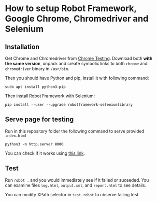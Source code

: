 # How to setup Robot Framework, Google Chrome, Chromedriver  and Selenium

## Installation

Get Chrome and Chromedriver from [Chrome Testing]. Download both **with the same version**,
unpack and create symbolic links to both `chrome` and `chromedriver` binary in `/usr/bin`.

[Chrome Testing]: https://googlechromelabs.github.io/chrome-for-testing/

Then you should have Python and pip, install it with following command:

```
sudo apt install python3-pip
```

Then install Robot Framework with Selenium:

```
pip install --user --upgrade robotframework-seleniumlibrary
```

## Serve page for testing

Run in this repository folder the following command to serve provided `index.html`

```
python3 -m http.server 8000
```

You can check if it works using [this link](http://localhost:8000).

## Test

Run `robot .` and you would immediately see if it failed or suceeded.
You can examine files `log.html`, `output.xml`, and `report.html` to
see details.

You can modify XPath selector in `test.robot` to observe failing test.
